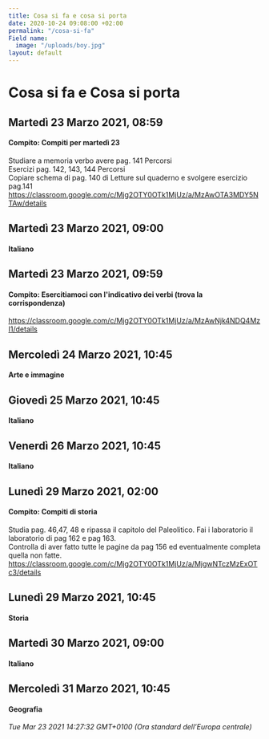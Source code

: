 ```yaml
---
title: Cosa si fa e cosa si porta
date: 2020-10-24 09:08:00 +02:00
permalink: "/cosa-si-fa"
Field name:
  image: "/uploads/boy.jpg"
layout: default
---
```


# Cosa si fa e Cosa si porta
## Martedì 23 Marzo 2021, 08:59
#### Compito: Compiti per martedì 23
Studiare a memoria verbo avere pag. 141 Percorsi  
Esercizi pag. 142, 143, 144 Percorsi  
Copiare schema di pag. 140 di Letture sul quaderno e svolgere esercizio pag.141 <https://classroom.google.com/c/Mjg2OTY0OTk1MjUz/a/MzAwOTA3MDY5NTAw/details>  
## Martedì 23 Marzo 2021, 09:00
#### Italiano
  
## Martedì 23 Marzo 2021, 09:59
#### Compito: Esercitiamoci con l'indicativo dei verbi (trova la corrispondenza)
<https://classroom.google.com/c/Mjg2OTY0OTk1MjUz/a/MzAwNjk4NDQ4MzI1/details>  
## Mercoledì 24 Marzo 2021, 10:45
#### Arte e immagine
  
## Giovedì 25 Marzo 2021, 10:45
#### Italiano
  
## Venerdì 26 Marzo 2021, 10:45
#### Italiano
  
## Lunedì 29 Marzo 2021, 02:00
#### Compito: Compiti di storia
Studia pag. 46,47, 48 e ripassa il capitolo del Paleolitico. Fai i laboratorio il laboratorio di pag 162 e pag 163.  
Controlla di aver fatto tutte le pagine da pag 156 ed eventualmente completa quella non fatte. <https://classroom.google.com/c/Mjg2OTY0OTk1MjUz/a/MjgwNTczMzExOTc3/details>  
## Lunedì 29 Marzo 2021, 10:45
#### Storia
  
## Martedì 30 Marzo 2021, 09:00
#### Italiano
  
## Mercoledì 31 Marzo 2021, 10:45
#### Geografia
  

_Tue Mar 23 2021 14:27:32 GMT+0100 (Ora standard dell’Europa centrale)_